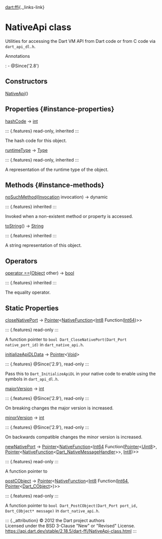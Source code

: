 [dart:ffi](../dart-ffi/dart-ffi-library){._links-link}

NativeApi class
===============

Utilities for accessing the Dart VM API from Dart code or from C code
via `dart_api_dl.h`.

Annotations

:   -   \@Since(\'2.8\')

Constructors
------------

[NativeApi](nativeapi/nativeapi)()

Properties {#instance-properties}
----------

[hashCode](../dart-core/object/hashcode) → [int](../dart-core/int-class)

::: {.features}
read-only, inherited
:::

The hash code for this object.

[runtimeType](../dart-core/object/runtimetype) →
[Type](../dart-core/type-class)

::: {.features}
read-only, inherited
:::

A representation of the runtime type of the object.

Methods {#instance-methods}
-------

[noSuchMethod](../dart-core/object/nosuchmethod)([Invocation](../dart-core/invocation-class)
invocation) → dynamic

::: {.features}
inherited
:::

Invoked when a non-existent method or property is accessed.

[toString](../dart-core/object/tostring)() →
[String](../dart-core/string-class)

::: {.features}
inherited
:::

A string representation of this object.

Operators
---------

[operator
==](../dart-core/object/operator_equals)([Object](../dart-core/object-class)
other) → [bool](../dart-core/bool-class)

::: {.features}
inherited
:::

The equality operator.

Static Properties
-----------------

[closeNativePort](nativeapi/closenativeport) →
[Pointer](pointer-class)\<[NativeFunction](nativefunction-class)\<[Int8](int8-class)
Function([Int64](int64-class))\>\>

::: {.features}
read-only
:::

A function pointer to
`bool Dart_CloseNativePort(Dart_Port native_port_id)` in
`dart_native_api.h`.

[initializeApiDLData](nativeapi/initializeapidldata) →
[Pointer](pointer-class)\<[Void](void-class)\>

::: {.features}
\@Since(\'2.9\'), read-only
:::

Pass this to `Dart_InitializeApiDL` in your native code to enable using
the symbols in `dart_api_dl.h`.

[majorVersion](nativeapi/majorversion) → [int](../dart-core/int-class)

::: {.features}
\@Since(\'2.9\'), read-only
:::

On breaking changes the major version is increased.

[minorVersion](nativeapi/minorversion) → [int](../dart-core/int-class)

::: {.features}
\@Since(\'2.9\'), read-only
:::

On backwards compatible changes the minor version is increased.

[newNativePort](nativeapi/newnativeport) →
[Pointer](pointer-class)\<[NativeFunction](nativefunction-class)\<[Int64](int64-class)
Function([Pointer](pointer-class)\<[Uint8](uint8-class)\>,
[Pointer](pointer-class)\<[NativeFunction](nativefunction-class)\<[Dart\_NativeMessageHandler](dart_nativemessagehandler)\>\>,
[Int8](int8-class))\>\>

::: {.features}
read-only
:::

A function pointer to

[postCObject](nativeapi/postcobject) →
[Pointer](pointer-class)\<[NativeFunction](nativefunction-class)\<[Int8](int8-class)
Function([Int64](int64-class),
[Pointer](pointer-class)\<[Dart\_CObject](dart_cobject-class)\>)\>\>

::: {.features}
read-only
:::

A function pointer to
`bool Dart_PostCObject(Dart_Port port_id, Dart_CObject* message)` in
`dart_native_api.h`.

::: {._attribution}
© 2012 the Dart project authors\
Licensed under the BSD 3-Clause \"New\" or \"Revised\" License.\
<https://api.dart.dev/stable/2.18.5/dart-ffi/NativeApi-class.html>
:::
